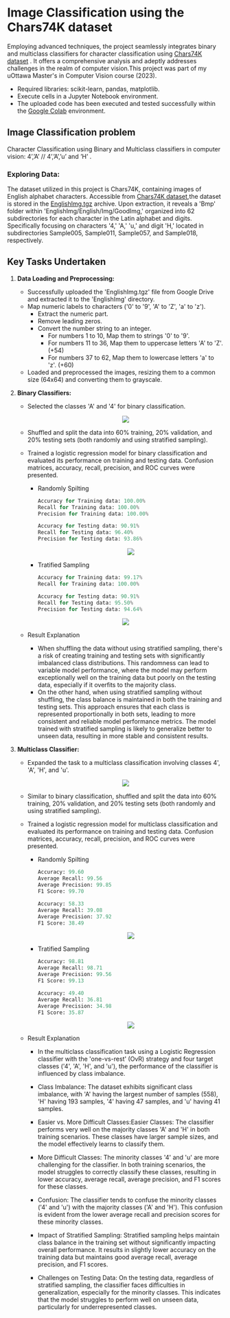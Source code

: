 # **Image Classification using the Chars74K dataset**
Employing advanced techniques, the project seamlessly integrates binary and multiclass classifiers for character classification using [Chars74K dataset](http://www.ee.surrey.ac.uk/CVSSP/demos/chars74k/) . It offers a comprehensive analysis and adeptly addresses challenges in the realm of computer vision.This project was  part of my uOttawa Master's in Computer Vision course (2023).

- Required libraries: scikit-learn, pandas, matplotlib.
- Execute cells in a Jupyter Notebook environment.
- The uploaded code has been executed and tested successfully within the [Google Colab](https://colab.google/) environment.


## Image Classification problem
Character Classification using Binary and Multiclass classifiers in computer vision: 4’,’A’ // 4’,’A’,’u’ and ’H’ .

### Exploring Data:
The dataset utilized in this project is Chars74K, containing images of English alphabet characters. Accessible from [Chars74K dataset](http://www.ee.surrey.ac.uk/CVSSP/demos/chars74k/),the dataset is stored in the [EnglishImg.tgz]() archive. Upon extraction, it reveals a 'Bmp' folder within 'EnglishImg/English/Img/GoodImg,' organized into 62 subdirectories for each character in the Latin alphabet and digits.
Specifically focusing on characters '4,' 'A,' 'u,' and digit 'H,' located in subdirectories Sample005, Sample011, Sample057, and Sample018, respectively.

## **Key Tasks Undertaken**
1. **Data Loading and Preprocessing:**
   - Successfully uploaded the 'EnglishImg.tgz' file from Google Drive and extracted it to the 'EnglishImg' directory.
   - Map numeric labels to characters ('0' to '9', 'A' to 'Z', 'a' to 'z').
     + Extract the numeric part.
     + Remove leading zeros.
     + Convert the number string to an integer.
       - For numbers 1 to 10, Map them to strings '0' to '9'.
       - For numbers 11 to 36, Map them to uppercase letters 'A' to 'Z'. (+54)
       - For numbers 37 to 62, Map them to lowercase letters 'a' to 'z'. (+60)
   - Loaded and preprocessed the images, resizing them to a common size (64x64) and converting them to grayscale.

2. **Binary Classifiers:**
   - Selected the classes 'A' and '4' for binary classification.
       <p align="center">
           <img src="https://github.com/RimTouny/Image-Classification-using-Chars74K-dataset/assets/48333870/d00a8957-938e-4d35-a235-48bb386fe129"/>
       </p>
       
   - Shuffled and split the data into 60% training, 20% validation, and 20% testing sets (both randomly and using stratified sampling).
   - Trained a logistic regression model for binary classification and evaluated its performance on training and testing data. Confusion matrices, accuracy, recall, precision, and  ROC curves were presented.
     + Randomly Spilting
       ```python
       Accuracy for Training data: 100.00%
       Recall for Training data: 100.00%
       Precision for Training data: 100.00%
       ```
       
       ```python
       Accuracy for Testing data: 90.91%
       Recall for Testing data: 96.40%
       Precision for Testing data: 93.86%
       ```       
       <p align="center">
           <img src="https://github.com/RimTouny/Image-Classification-using-Chars74K-dataset/assets/48333870/a86d6936-e5c7-428a-a13a-7e49589c0306"/>
      </p>

     + Tratified Sampling
       ```python
       Accuracy for Training data: 99.17%
       Recall for Training data: 100.00%
       ```
    
       ```python
       Accuracy for Testing data: 90.91%
       Recall for Testing data: 95.50%
       Precision for Testing data: 94.64%
       ```
     <p align="center">
           <img src="https://github.com/RimTouny/Image-Classification-using-Chars74K-dataset/assets/48333870/0b5b8de5-90fe-4c42-9e53-b3782d7b7b9b"/>
      </p>
      
   - Result Explanation
     + When shuffling the data without using stratified sampling, there's a risk of creating training and testing sets with significantly imbalanced class distributions. This randomness can lead to variable model performance, where the model may perform exceptionally well on the training data but poorly on the testing data, especially if it overfits to the majority class.
     + On the other hand, when using stratified sampling without shuffling, the class balance is maintained in both the training and testing sets. This approach ensures that each class is represented proportionally in both sets, leading to more consistent and reliable model performance metrics. The model trained with stratified sampling is likely to generalize better to unseen data, resulting in more stable and consistent results.

3. **Multiclass Classifier:**
   - Expanded the task to a multiclass classification involving classes 4', 'A', 'H', and 'u'.
       <p align="center">
           <img src="https://github.com/RimTouny/Image-Classification-using-Chars74K-dataset/assets/48333870/abfd0c86-dc0b-43dc-9994-0ebd787ff9ba"/>
      </p>
   - Similar to binary classification, shuffled and split the data into 60% training, 20% validation, and 20% testing sets (both randomly and using stratified sampling).
   - Trained a logistic regression model for multiclass classification and evaluated its performance on training and testing data.  Confusion matrices, accuracy, recall, precision, and  ROC curves were presented.
     + Randomly Spilting
       ```python
       Accuracy: 99.60
       Average Recall: 99.56
       Average Precision: 99.85
       F1 Score: 99.70
       ```
       
       ```python
       Accuracy: 58.33
       Average Recall: 39.08
       Average Precision: 37.92
       F1 Score: 38.49
       ```       
       <p align="center">
           <img src="https://github.com/RimTouny/Image-Classification-using-Chars74K-dataset/assets/48333870/815882b5-6b84-49b6-a03e-9ca765fdb46a)"/>
      </p>

     + Tratified Sampling
       ```python
       Accuracy: 98.81
       Average Recall: 98.71
       Average Precision: 99.56
       F1 Score: 99.13
       ```
       
       ```python
       Accuracy: 49.40
       Average Recall: 36.81
       Average Precision: 34.98
       F1 Score: 35.87
       ```
       <p align="center">
           <img src="https://github.com/RimTouny/Image-Classification-using-Chars74K-dataset/assets/48333870/cbeb2c90-d1b9-4a1c-917d-8a8ed5af09ce"/>
      </p>

   - Result Explanation
     + In the multiclass classification task using a Logistic Regression classifier with the 'one-vs-rest' (OvR) strategy and four target classes ('4', 'A', 'H', and 'u'), the performance of the classifier is influenced by class imbalance.

     + Class Imbalance: The dataset exhibits significant class imbalance, with 'A' having the largest number of samples (558), 'H' having 193 samples, '4' having 47 samples, and 'u' having 41 samples.

     + Easier vs. More Difficult Classes:Easier Classes: The classifier performs very well on the majority classes 'A' and 'H' in both training scenarios. These classes have larger sample sizes, and the model effectively learns to classify them.

     + More Difficult Classes: The minority classes '4' and 'u' are more challenging for the classifier. In both training scenarios, the model struggles to correctly classify these classes, resulting in lower accuracy, average recall, average precision, and F1 scores for these classes.

     + Confusion: The classifier tends to confuse the minority classes ('4' and 'u') with the majority classes ('A' and 'H'). This confusion is evident from the lower average recall and precision scores for these minority classes.

     + Impact of Stratified Sampling: Stratified sampling helps maintain class balance in the training set without significantly impacting overall performance. It results in slightly lower accuracy on the training data but maintains good average recall, average precision, and F1 scores.

     + Challenges on Testing Data: On the testing data, regardless of stratified sampling, the classifier faces difficulties in generalization, especially for the minority classes. This indicates that the model struggles to perform well on unseen data, particularly for underrepresented classes.
